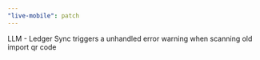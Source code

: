 ```yaml
---
"live-mobile": patch
---
```


LLM - Ledger Sync triggers a unhandled error warning when scanning old import qr code
